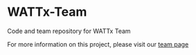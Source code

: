 # WATTx-Team
Code and team repository for WATTx Team

For more information on this project, please visit our [team page](https://github.com/ct-product-challenge-2017/wattx-data-sharing)
